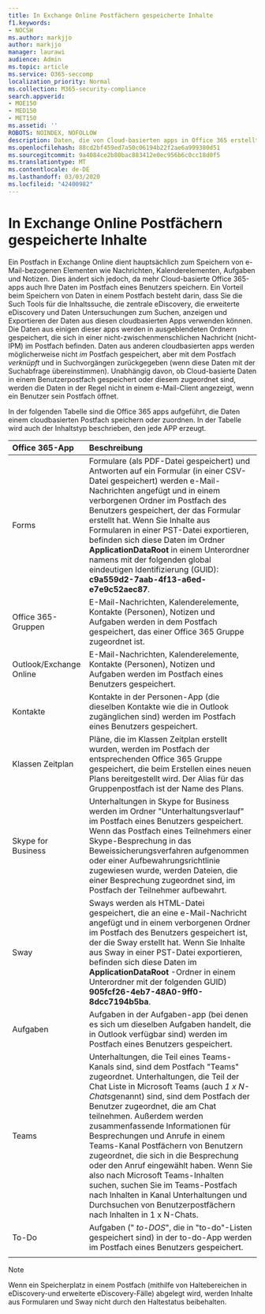 ```yaml
---
title: In Exchange Online Postfächern gespeicherte Inhalte
f1.keywords:
- NOCSH
ms.author: markjjo
author: markjjo
manager: laurawi
audience: Admin
ms.topic: article
ms.service: O365-seccomp
localization_priority: Normal
ms.collection: M365-security-compliance
search.appverid:
- MOE150
- MED150
- MET150
ms.assetid: ''
ROBOTS: NOINDEX, NOFOLLOW
description: Daten, die von Cloud-basierten apps in Office 365 erstellt wurden, werden mit dem Exchange Online Postfach eines Benutzers gespeichert oder diesem zugeordnet.
ms.openlocfilehash: 88cd2bf459ed7a50c06194b22f2ae6a999380d51
ms.sourcegitcommit: 9a4084ce2b80bac883412e0ec956b6c0cc18d0f5
ms.translationtype: MT
ms.contentlocale: de-DE
ms.lasthandoff: 03/03/2020
ms.locfileid: "42400982"
---
```

# <a name="content-stored-in-exchange-online-mailboxes"></a>In Exchange Online Postfächern gespeicherte Inhalte

Ein Postfach in Exchange Online dient hauptsächlich zum Speichern von e-Mail-bezogenen Elementen wie Nachrichten, Kalenderelementen, Aufgaben und Notizen. Dies ändert sich jedoch, da mehr Cloud-basierte Office 365-apps auch Ihre Daten im Postfach eines Benutzers speichern. Ein Vorteil beim Speichern von Daten in einem Postfach besteht darin, dass Sie die Such Tools für die Inhaltssuche, die zentrale eDiscovery, die erweiterte eDiscovery und Daten Untersuchungen zum Suchen, anzeigen und Exportieren der Daten aus diesen cloudbasierten Apps verwenden können. Die Daten aus einigen dieser apps werden in ausgeblendeten Ordnern gespeichert, die sich in einer nicht-zwischenmenschlichen Nachricht (nicht-IPM) im Postfach befinden. Daten aus anderen cloudbasierten apps werden möglicherweise nicht _im_ Postfach gespeichert, aber mit dem Postfach _verknüpft_ und in Suchvorgängen zurückgegeben (wenn diese Daten mit der Suchabfrage übereinstimmen). Unabhängig davon, ob Cloud-basierte Daten in einem Benutzerpostfach gespeichert oder diesem zugeordnet sind, werden die Daten in der Regel nicht in einem e-Mail-Client angezeigt, wenn ein Benutzer sein Postfach öffnet.

In der folgenden Tabelle sind die Office 365 apps aufgeführt, die Daten einem cloudbasierten Postfach speichern oder zuordnen. In der Tabelle wird auch der Inhaltstyp beschrieben, den jede APP erzeugt.

|Office 365-App|Beschreibung|
|:---------|:---------|
|Forms|Formulare (als PDF-Datei gespeichert) und Antworten auf ein Formular (in einer CSV-Datei gespeichert) werden e-Mail-Nachrichten angefügt und in einem verborgenen Ordner im Postfach des Benutzers gespeichert, der das Formular erstellt hat. Wenn Sie Inhalte aus Formularen in einer PST-Datei exportieren, befinden sich diese Daten im Ordner **ApplicationDataRoot** in einem Unterordner namens mit der folgenden global eindeutigen Identifizierung (GUID): **c9a559d2-7aab-4f13-a6ed-e7e9c52aec87**.|
|Office 365-Gruppen|E-Mail-Nachrichten, Kalenderelemente, Kontakte (Personen), Notizen und Aufgaben werden in dem Postfach gespeichert, das einer Office 365 Gruppe zugeordnet ist.|
|Outlook/Exchange Online|E-Mail-Nachrichten, Kalenderelemente, Kontakte (Personen), Notizen und Aufgaben werden im Postfach eines Benutzers gespeichert.|
|Kontakte|Kontakte in der Personen-App (die dieselben Kontakte wie die in Outlook zugänglichen sind) werden im Postfach eines Benutzers gespeichert.|
|Klassen Zeitplan|Pläne, die im Klassen Zeitplan erstellt wurden, werden im Postfach der entsprechenden Office 365 Gruppe gespeichert, die beim Erstellen eines neuen Plans bereitgestellt wird. Der Alias für das Gruppenpostfach ist der Name des Plans.|
|Skype for Business|Unterhaltungen in Skype for Business werden im Ordner "Unterhaltungsverlauf" im Postfach eines Benutzers gespeichert. Wenn das Postfach eines Teilnehmers einer Skype-Besprechung in das Beweissicherungsverfahren aufgenommen oder einer Aufbewahrungsrichtlinie zugewiesen wurde, werden Dateien, die einer Besprechung zugeordnet sind, im Postfach der Teilnehmer aufbewahrt.|
|Sway|Sways werden als HTML-Datei gespeichert, die an eine e-Mail-Nachricht angefügt und in einem verborgenen Ordner im Postfach des Benutzers gespeichert ist, der die Sway erstellt hat. Wenn Sie Inhalte aus Sway in einer PST-Datei exportieren, befinden sich diese Daten im **ApplicationDataRoot** -Ordner in einem Unterordner mit der folgenden GUID) **905fcf26-4eb7-48A0-9ff0-8dcc7194b5ba**.|
|Aufgaben|Aufgaben in der Aufgaben-app (bei denen es sich um dieselben Aufgaben handelt, die in Outlook verfügbar sind) werden im Postfach eines Benutzers gespeichert.|
|Teams|Unterhaltungen, die Teil eines Teams-Kanals sind, sind dem Postfach "Teams" zugeordnet. Unterhaltungen, die Teil der Chat Liste in Microsoft Teams (auch *1 x N-Chats*genannt) sind, sind dem Postfach der Benutzer zugeordnet, die am Chat teilnehmen. Außerdem werden zusammenfassende Informationen für Besprechungen und Anrufe in einem Teams-Kanal Postfächern von Benutzern zugeordnet, die sich in die Besprechung oder den Anruf eingewählt haben. Wenn Sie also nach Microsoft Teams-Inhalten suchen, suchen Sie im Teams-Postfach nach Inhalten in Kanal Unterhaltungen und Durchsuchen von Benutzerpostfächern nach Inhalten in 1 x N-Chats.| 
|To-Do|Aufgaben (" *to-DOS*", die in "to-do"-Listen gespeichert sind) in der to-do-App werden im Postfach eines Benutzers gespeichert.|
||||

> [!NOTE]
> Wenn ein Speicherplatz in einem Postfach (mithilfe von Haltebereichen in eDiscovery-und erweiterte eDiscovery-Fälle) abgelegt wird, werden Inhalte aus Formularen und Sway nicht durch den Haltestatus beibehalten. 
